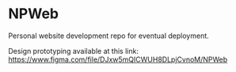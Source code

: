 # NPWeb

Personal website development repo for eventual deployment.

Design prototyping available at this link:
https://www.figma.com/file/DJxw5mQICWUH8DLpjCvnoM/NPWeb
